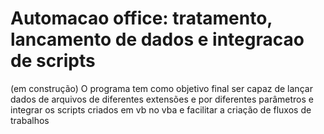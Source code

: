 # Automacao office: tratamento, lancamento de dados e integracao de scripts
(em construção) O programa tem como objetivo final ser capaz de lançar dados de arquivos de diferentes extensões e por diferentes parâmetros e integrar os scripts criados em vb no vba e facilitar a criação de fluxos de trabalhos 
